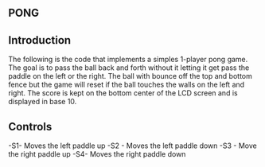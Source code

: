 ## PONG
## Introduction

The following is the code that implements a simples 1-player pong game.
The goal is to pass the ball back and forth without it letting it get pass
the paddle on the left or the right. The ball with bounce off the top and bottom fence
but the game will reset if the ball touches the walls on the left and right.
The score is kept on the bottom center of the LCD screen and is displayed in base 10.

## Controls
-S1- Moves the left paddle up
-S2 - Moves the left paddle down
-S3 - Move the right paddle up
-S4- Moves the right paddle down

